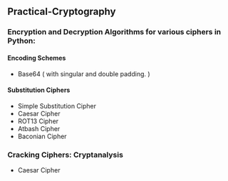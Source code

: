 ## Practical-Cryptography

### Encryption and Decryption Algorithms for various ciphers in Python:

#### Encoding Schemes

* Base64 ( with singular and double padding. )

#### Substitution Ciphers

* Simple Substitution Cipher
* Caesar Cipher
* ROT13 Cipher
* Atbash Cipher
* Baconian Cipher

### Cracking Ciphers: Cryptanalysis

* Caesar Cipher

